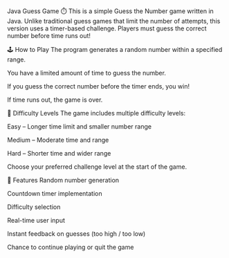 Java Guess Game ⏱️
This is a simple Guess the Number game written in Java. Unlike traditional guess games that limit the number of attempts, this version uses a timer-based challenge. Players must guess the correct number before time runs out!

🕹️ How to Play
The program generates a random number within a specified range.

You have a limited amount of time to guess the number.

If you guess the correct number before the timer ends, you win!

If time runs out, the game is over.

🎯 Difficulty Levels
The game includes multiple difficulty levels:

Easy – Longer time limit and smaller number range

Medium – Moderate time and range

Hard – Shorter time and wider range

Choose your preferred challenge level at the start of the game.

🧰 Features
Random number generation

Countdown timer implementation

Difficulty selection

Real-time user input

Instant feedback on guesses (too high / too low)

Chance to continue playing or quit the game


